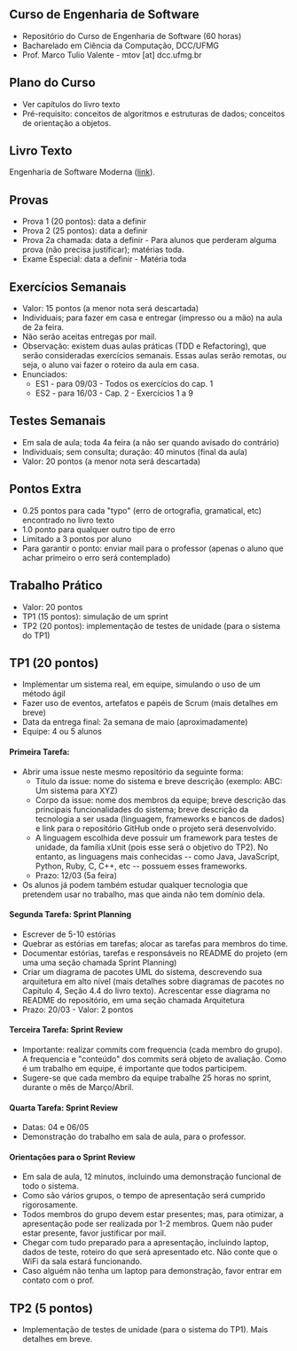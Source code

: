 ## Curso de Engenharia de Software

* Repositório do Curso de Engenharia de Software (60 horas)
* Bacharelado em Ciência da Computação, DCC/UFMG
* Prof. Marco Tulio Valente - mtov [at] dcc.ufmg.br

## Plano do Curso

* Ver capítulos do livro texto
* Pré-requisito: conceitos de algoritmos e estruturas de dados; conceitos de orientação a objetos.

## Livro Texto

Engenharia de Software Moderna ([link](https://engsoftmoderna.info)).

## Provas

* Prova 1 (20 pontos): data a definir 
* Prova 2 (25 pontos): data a definir
* Prova 2a chamada: data a definir - Para alunos que perderam alguma prova (não precisa justificar); matérias toda.
* Exame Especial: data a definir - Matéria toda 

## Exercícios Semanais

* Valor: 15 pontos (a menor nota será descartada)
* Individuais; para fazer em casa e entregar (impresso ou a mão) na aula de 2a feira. 
* Não serão aceitas entregas por mail.
* Observação: existem duas aulas práticas (TDD e Refactoring), que serão consideradas exercícios semanais. Essas aulas serão remotas, ou seja, o aluno vai fazer o roteiro da aula em casa. 
* Enunciados:
  * ES1 - para 09/03 - Todos os exercícios do cap. 1
  * ES2 - para 16/03 - Cap. 2 - Exercícios 1 a 9

## Testes Semanais 

* Em sala de aula; toda 4a feira (a não ser quando avisado do contrário)
* Individuais; sem consulta; duração: 40 minutos (final da aula)
* Valor: 20 pontos (a menor nota será descartada)

## Pontos Extra

* 0.25 pontos para cada "typo" (erro de ortografia, gramatical, etc) encontrado no livro texto
* 1.0 ponto para qualquer outro tipo de erro 
* Limitado a 3 pontos por aluno
* Para garantir o ponto: enviar mail para o professor (apenas o aluno que achar primeiro o erro será contemplado)

## Trabalho Prático

* Valor: 20 pontos
* TP1 (15 pontos): simulação de um sprint
* TP2 (20 pontos): implementação de testes de unidade (para o sistema do TP1)

## TP1 (20 pontos)

* Implementar um sistema real, em equipe, simulando o uso de um método ágil
* Fazer uso de eventos, artefatos e papéis de Scrum (mais detalhes em breve)
* Data da entrega final: 2a semana de maio (aproximadamente)
* Equipe: 4 ou 5 alunos

#### Primeira Tarefa:

* Abrir uma issue neste mesmo repositório da seguinte forma:
  * Título da issue: nome do sistema e breve descrição (exemplo: ABC: Um sistema para XYZ)
  * Corpo da issue: nome dos membros da equipe; breve descrição das principais funcionalidades do sistema; breve descrição da tecnologia a ser usada (linguagem, frameworks e bancos de dados) e link para o repositório GitHub onde o projeto será desenvolvido.
  * A linguagem escolhida deve possuir um framework para testes de unidade, da família xUnit (pois esse será o objetivo do TP2). No entanto, as linguagens mais conhecidas -- como Java, JavaScript, Python, Ruby, C, C++, etc -- possuem esses frameworks.
  * Prazo: 12/03 (5a feira)
* Os alunos já podem também estudar qualquer tecnologia que pretendem usar no trabalho, mas que ainda não tem domínio dela.

#### Segunda Tarefa: Sprint Planning

* Escrever de 5-10 estórias
* Quebrar as estórias em tarefas; alocar as tarefas para membros do time. 
* Documentar estórias, tarefas e responsáveis no README do projeto (em uma uma seção chamada Sprint Planning)
* Criar um diagrama de pacotes UML do sistema, descrevendo sua arquitetura em alto nível (mais detalhes sobre diagramas de pacotes no Capítulo 4, Seção 4.4 do livro texto). Acrescentar esse diagrama no README do repositório, em uma seção chamada Arquitetura
* Prazo: 20/03 - Valor: 2 pontos

#### Terceira Tarefa: Sprint Review

* Importante: realizar commits com frequencia (cada membro do grupo). A frequencia e "conteúdo" dos commits será objeto de avaliação. Como é um trabalho em equipe, é importante que todos participem.
* Sugere-se que cada membro da equipe trabalhe 25 horas no sprint, durante o mês de Março/Abril.

#### Quarta Tarefa: Sprint Review

* Datas: 04 e 06/05
* Demonstração do trabalho em sala de aula, para o professor.

#### Orientações para o Sprint Review

* Em sala de aula, 12 minutos, incluindo uma demonstração funcional de todo o sistema.
* Como são vários grupos, o tempo de apresentação será cumprido rigorosamente. 
* Todos membros do grupo devem estar presentes; mas, para otimizar, a apresentação pode ser realizada por 1-2 membros. Quem não puder estar presente, favor justificar por mail.
* Chegar com tudo preparado para a apresentação, incluindo laptop, dados de teste, roteiro do que será apresentado etc. Não conte que o WiFi da sala estará funcionando.
* Caso alguém não tenha um laptop para demonstração, favor entrar em contato com o prof.

## TP2 (5 pontos)

* Implementação de testes de unidade (para o sistema do TP1). Mais detalhes em breve.
